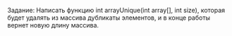 Задание:
Написать функцию int arrayUnique(int array[], int size), которая будет удалять из массива
дубликаты элементов, и в конце работы вернет новую длину массива.
